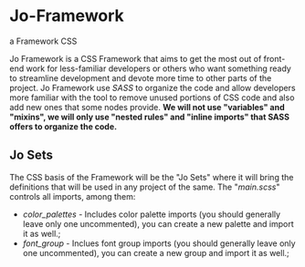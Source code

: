 # Jo-Framework
a Framework CSS

Jo Framework is a CSS Framework that aims to get the most out of front-end work for less-familiar developers or others who want something ready to streamline development and devote more time to other parts of the project.
Jo Framework use _SASS_ to organize the code and allow developers more familiar with the tool to remove unused portions of CSS code and also add new ones that some nodes provide.
__We will not use "variables" and "mixins", we will only use "nested rules" and "inline imports" that SASS offers to organize the code.__

## Jo Sets
The CSS basis of the Framework will be the "Jo Sets" where it will bring the definitions that will be used in any project of the same.
The "_main.scss_" controls all imports, among them:
 * _color_palettes_ - Includes color palette imports (you should generally leave only one uncommented), you can create a new palette and import it as well.;
 * _font_group_ - Inclues font group imports (you should generally leave only one uncommented), you can create a new group and import it as well.;
 

